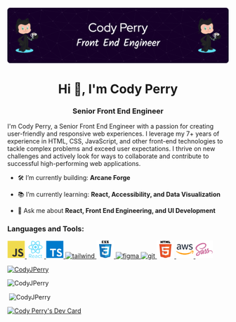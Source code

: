 ![Header](./profile-header-image.png)

<h1 align="center">Hi 👋, I'm Cody Perry</h1>
<h3 align="center">Senior Front End Engineer</h3>

<p>I'm Cody Perry, a Senior Front End Engineer with a passion for creating user-friendly and responsive web experiences. I leverage my 7+ years of experience in HTML, CSS, JavaScript, and other front-end technologies to tackle complex problems and exceed user expectations. I thrive on new challenges and actively look for ways to collaborate and contribute to successful high-performing web applications.</p>

- 🛠️ I’m currently building: **Arcane Forge**

- 📚 I’m currently learning: **React, Accessibility, and Data Visualization**

- 💬 Ask me about **React, Front End Engineering, and UI Development**

<h3 align="left">Languages and Tools:</h3>
<p align="left"> <a href="https://developer.mozilla.org/en-US/docs/Web/JavaScript" target="_blank" rel="noreferrer"> <img src="https://raw.githubusercontent.com/devicons/devicon/master/icons/javascript/javascript-original.svg" alt="javascript" width="40" height="40"/> </a> <a href="https://reactjs.org/" target="_blank" rel="noreferrer"> <img src="https://raw.githubusercontent.com/devicons/devicon/master/icons/react/react-original-wordmark.svg" alt="react" width="40" height="40"/> </a> <a href="https://www.typescriptlang.org/" target="_blank" rel="noreferrer"> <img src="https://raw.githubusercontent.com/devicons/devicon/master/icons/typescript/typescript-original.svg" alt="typescript" width="40" height="40"/> </a> <a href="https://tailwindcss.com/" target="_blank" rel="noreferrer"> <img src="https://www.vectorlogo.zone/logos/tailwindcss/tailwindcss-icon.svg" alt="tailwind" width="40" height="40"/> </a> <a href="https://www.w3schools.com/css/" target="_blank" rel="noreferrer"> <img src="https://raw.githubusercontent.com/devicons/devicon/master/icons/css3/css3-original-wordmark.svg" alt="css3" width="40" height="40"/> </a> <a href="https://www.figma.com/" target="_blank" rel="noreferrer"> <img src="https://www.vectorlogo.zone/logos/figma/figma-icon.svg" alt="figma" width="40" height="40"/> </a> <a href="https://git-scm.com/" target="_blank" rel="noreferrer"> <img src="https://www.vectorlogo.zone/logos/git-scm/git-scm-icon.svg" alt="git" width="40" height="40"/> </a> <a href="https://www.w3.org/html/" target="_blank" rel="noreferrer"> <img src="https://raw.githubusercontent.com/devicons/devicon/master/icons/html5/html5-original-wordmark.svg" alt="html5" width="40" height="40"/> </a> <a href="https://aws.amazon.com" target="_blank" rel="noreferrer"> <img src="https://raw.githubusercontent.com/devicons/devicon/master/icons/amazonwebservices/amazonwebservices-original-wordmark.svg" alt="aws" width="40" height="40"/> </a> <a href="https://sass-lang.com" target="_blank" rel="noreferrer"> <img src="https://raw.githubusercontent.com/devicons/devicon/master/icons/sass/sass-original.svg" alt="sass" width="40" height="40"/> </a> </p>

<p align="left"> <a href="https://github.com/ryo-ma/github-profile-trophy"><img src="https://github-profile-trophy.vercel.app/?username=CodyJPerry" alt="CodyJPerry" /></a> </p>

<p align="left"><img src="https://github-readme-stats.vercel.app/api/top-langs?username=CodyJPerry&show_icons=true&locale=en&layout=compact" alt="CodyJPerry" />&nbsp;</p>

<p>&nbsp;<img align="center" src="https://github-readme-stats.vercel.app/api?username=CodyJPerry&show_icons=true&locale=en" alt="CodyJPerry" /></p>

<a href="https://app.daily.dev/cperry"><img src="https://api.daily.dev/devcards/v2/knweHBYfh.png?r=4mc" width="356" alt="Cody Perry's Dev Card"/></a>
